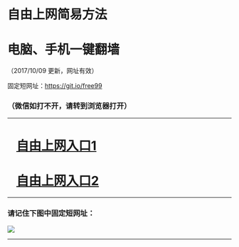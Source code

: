 ﻿# 自由上网简易方法

# 电脑、手机一键翻墙

（2017/10/09 更新，网址有效）

固定短网址：https://git.io/free99

### （微信如打不开，请转到浏览器打开）


***





# &nbsp;&nbsp; <a href="http://ft2763511697.fwq-tz-1001.info/fwqtz01.html?t=100900128551 " target="_blank">自由上网入口1</a>
# &nbsp;&nbsp; <a href="http://ft1081224983.fwq-tz-1002.info/fwqtz02.html?t=100900110637 " target="_blank">自由上网入口2</a>
***

### 请记住下图中固定短网址：

<img src="https://s3-us-west-2.amazonaws.com/fwq-1001/yjfq-20170905okok.png" /> 


***

